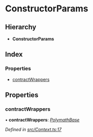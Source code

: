 # ConstructorParams

## Hierarchy

* **ConstructorParams**

## Index

### Properties

* [contractWrappers](../interfaces/_context_.constructorparams.md#contractwrappers)

## Properties

### contractWrappers

• **contractWrappers**: [_PolymathBase_](../classes/_polymathbase_.polymathbase.md)

_Defined in_ [_src/Context.ts:17_](https://github.com/PolymathNetwork/polymath-sdk/blob/e8bbc1e/src/Context.ts#L17)

